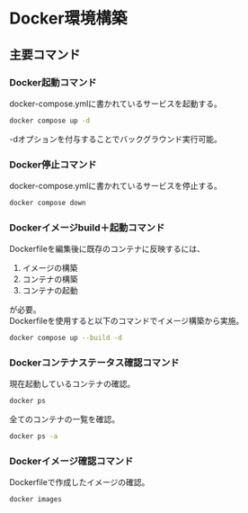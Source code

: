 # Docker環境構築 

## 主要コマンド

### Docker起動コマンド

docker-compose.ymlに書かれているサービスを起動する。
```bash
docker compose up -d
```

-dオプションを付与することでバックグラウンド実行可能。

### Docker停止コマンド

docker-compose.ymlに書かれているサービスを停止する。
```bash
docker compose down
```

### Dockerイメージbuild＋起動コマンド

Dockerfileを編集後に既存のコンテナに反映するには、  
1. イメージの構築
2. コンテナの構築
3. コンテナの起動

が必要。  
Dockerfileを使用すると以下のコマンドでイメージ構築から実施。

```bash
docker compose up --build -d
```

### Dockerコンテナステータス確認コマンド

現在起動しているコンテナの確認。
```bash
docker ps
```

全てのコンテナの一覧を確認。
```bash
docker ps -a
```

###  Dockerイメージ確認コマンド

Dockerfileで作成したイメージの確認。
```bash
docker images
```